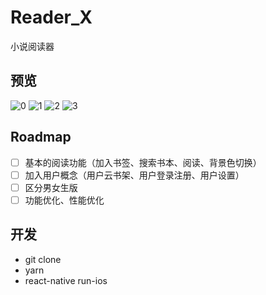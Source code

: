 # Reader_X

小说阅读器

## 预览
![0](https://static.xuqiang.me/public/images/172623.png)
![1](https://static.xuqiang.me/public/images/045856.png)
![2](https://static.xuqiang.me/public/images/045846.png)
![3](https://static.xuqiang.me/public/images/084314.png)

## Roadmap

- [ ] 基本的阅读功能（加入书签、搜索书本、阅读、背景色切换）
- [ ] 加入用户概念（用户云书架、用户登录注册、用户设置）
- [ ] 区分男女生版
- [ ] 功能优化、性能优化

## 开发

* git clone
* yarn
* react-native run-ios
